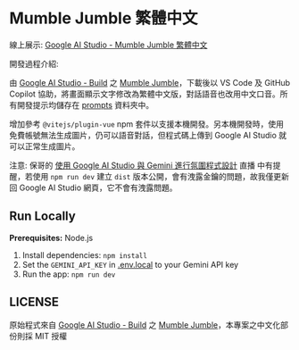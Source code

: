 # Mumble Jumble 繁體中文

線上展示: [Google AI Studio - Mumble Jumble 繁體中文](https://aistudio.google.com/app/prompts?state=%7B%22ids%22:%5B%221PLz1ymGabVV1oZjFvDbodY7QiGRPTNpF%22%5D,%22action%22:%22open%22,%22userId%22:%22115817363595740447839%22,%22resourceKeys%22:%7B%7D%7D&usp=sharing)

開發過程介紹: 

由 [Google AI Studio - Build](https://aistudio.google.com/apps) 之 [Mumble Jumble](https://aistudio.google.com/apps/bundled/mumble_jumble)，下載後以 VS Code 及 GitHub Copilot 協助，將畫面顯示文字修改為繁體中文版，對話語音也改用中文口音。所有開發提示均儲存在 [prompts](prompts) 資料夾中。

增加參考 `@vitejs/plugin-vue` npm 套件以支援本機開發。另本機開發時，使用免費帳號無法生成圖片，仍可以語音對話，但程式碼上傳到 Google AI Studio 就可以正常生成圖片。

注意: 保哥的 [使用 Google AI Studio 與 Gemini 進行氛圍程式設計](https://www.facebook.com/will.fans/videos/2991473334384787) 直播 中有提醒，若使用 `npm run dev` 建立 `dist` 版本公開，會有洩露金鑰的問題，故我僅更新回 Google AI Studio 網頁，它不會有洩露問題。

## Run Locally

**Prerequisites:**  Node.js

1. Install dependencies:
   `npm install`
2. Set the `GEMINI_API_KEY` in [.env.local](.env.local) to your Gemini API key
3. Run the app:
   `npm run dev`

## LICENSE

原始程式來自 [Google AI Studio - Build](https://aistudio.google.com/apps) 之 [Mumble Jumble](https://aistudio.google.com/apps/bundled/mumble_jumble)，本專案之中文化部份則採 MIT 授權
